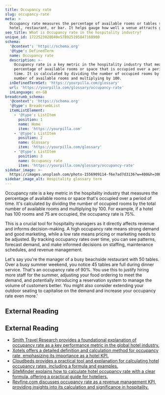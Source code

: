 ```yaml
---
title: Occupancy rate
slug: occupancy-rate
meta: >
  Occupancy rate measures the percentage of available rooms or tables sold in a
  hotel, restaurant, or bar. It helps gauge how well a venue attracts guests.
seo_title: What is Occupancy rate in the hospitality industry?
unique_id: 1722523028049x578925195847168900
schema:
  '@context': 'https://schema.org'
  '@type': DefinedTerm
  name: Occupancy rate
  description: >-
    Occupancy rate is a key metric in the hospitality industry that measures the
    percentage of available rooms or space that is occupied over a period of
    time. It is calculated by dividing the number of occupied rooms by the total
    number of available rooms and multiplying by 100.
  inDefinedTermSet: 'https://yourpilla.com/glossary'
  url: 'https://yourpilla.com/glossary/occupancy-rate'
  inLanguage: en-GB
breadcrumb_schema:
  '@context': 'https://schema.org'
  '@type': BreadcrumbList
  itemListElement:
    - '@type': ListItem
      position: 1
      name: Home
      item: 'https://yourpilla.com'
    - '@type': ListItem
      position: 2
      name: Glossary
      item: 'https://yourpilla.com/glossary'
    - '@type': ListItem
      position: 3
      name: Occupancy rate
      item: 'https://yourpilla.com/glossary/occupancy-rate'
sidebar_image: >-
  https://images.unsplash.com/photo-1556909114-f6e7ad7d3136?w=400&h=300&fit=crop&auto=format
sidebar_image_alt: Hospitality glossary term
---
```


Occupancy rate is a key metric in the hospitality industry that measures the percentage of available rooms or space that's occupied over a period of time. It's calculated by dividing the number of occupied rooms by the total number of available rooms and multiplying by 100. For example, if a hotel has 100 rooms and 75 are occupied, the occupancy rate is 75%.

This is a crucial tool for hospitality managers as it directly affects revenue and informs decision-making. A high occupancy rate means strong demand and good marketing, while a low rate means pricing or marketing needs to be adjusted. By tracking occupancy rates over time, you can see patterns, forecast demand, and make informed decisions on staffing, maintenance schedules, and revenue management.

Let's say you're the manager of a busy beachside restaurant with 50 tables. Over a busy summer weekend, you notice 45 tables are full during dinner service. That's an occupancy rate of 90%. You use this to justify hiring more staff for the summer, adjusting your food ordering to meet the demand, and potentially introducing a reservation system to manage the volume of customers better. You might also consider extending your outdoor seating to capitalise on the demand and increase your occupancy rate even more.'

## External Reading



## External Reading

*   [Smith Travel Research provides a foundational explanation of occupancy rate as a key performance metric in the global hotel industry.](https://str.com/data-insights-blog/what-is-occupancy-rate)
*   [Xotels offers a detailed definition and calculation method for occupancy rate, emphasizing its importance as a hotel KPI.](https://www.xotels.com/en/glossary/occupancy-rate)
*   [Cloudbeds provides a practical tool and explanation for calculating hotel occupancy rates, including a formula and examples.](https://www.cloudbeds.com/tools/occupancy-calculator/#:~:text=Here%20is%20the%20occupancy%20rate,of%20rooms%20multiplied%20by%20100.)
*   [SiteMinder explains how to calculate hotel occupancy rate with a clear formula, offering a practical guide for hoteliers.](https://www.siteminder.com/calculate-your-occupancy-rate/)
*   [Revfine.com discusses occupancy rate as a revenue management KPI, providing insights into its calculation and significance in hospitality.](https://www.revfine.com/what-is-an-occupancy-rate/)
